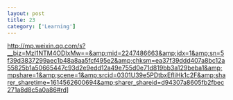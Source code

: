 ```yaml
---
layout: post
title: 23
category: ['Learning']
---
```


http://mp.weixin.qq.com/s?__biz=MzI1NTM4ODIxMw==&amp;mid=2247486663&amp;idx=1&amp;sn=5f39d3837299aec1b48a8aa5fcf495e2&amp;chksm=ea37f39ddd407a8bc12a55825b1a50665447c93d2e9edd12a49e755d0e71d819bb3a129beba1&amp;mpshare=1&amp;scene=1&amp;srcid=0301U39e5PDtbxEfIiHk1c2F&amp;sharer_sharetime=1614562600694&amp;sharer_shareid=d94307a8605fb2fbec271a8d8c5a0a86#rd]


